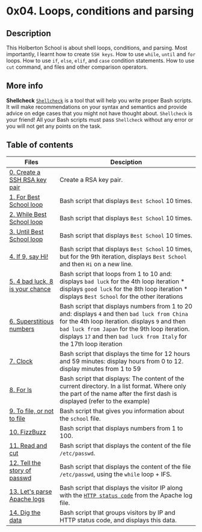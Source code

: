 # 0x04. Loops, conditions and parsing

## Description
This Holberton School is about shell loops, conditions, and parsing. Most importantly, I learnt how to create `SSH keys`. How to use `while`, `until` and `for` loops. How to use `if`, `else`, `elif`, and `case` condition statements. How to use `cut` command, and files and other comparison operators.

## More info

**Shellcheck**
[`Shellcheck`](https://github.com/koalaman/shellcheck) is a tool that will help you write proper Bash scripts. It will make recommendations on your syntax and semantics and provide advice on edge cases that you might not have thought about. `Shellcheck` is your friend! All your Bash scripts must pass `Shellcheck` without any error or you will not get any points on the task.

## Table of contents
Files | Desciption
----- | ----------
[0. Create a SSH RSA key pair](./0-RSA_public_key.pub) | Create a RSA key pair.
[1. For Best School loop](./1-for_best_school) | Bash script that displays `Best School` 10 times.
[2. While Best School loop](./2-while_best_school) | Bash script that displays `Best School` 10 times.
[3. Until Best School loop](./3-until_best_school) | Bash script that displays `Best School` 10 times.
[4. If 9, say Hi!](./4-if_9_say_hi) | Bash script that displays `Best School` 10 times, but for the 9th iteration, displays `Best School` and then `Hi` on a new line.
[5. 4 bad luck, 8 is your chance](./5-4_bad_luck_8_is_your_chance) | Bash script that loops from 1 to 10 and: displays `bad luck` for the 4th loop iteration * displays `good luck` for the 8th loop iteration * displays `Best School` for the other iterations
[6. Superstitious numbers](./6-superstitious_numbers) | Bash script that displays numbers from 1 to 20 and: displays `4` and then `bad luck from China` for the 4th loop iteration. displays `9` and then `bad luck from Japan` for the 9th loop iteration. displays `17` and then `bad luck from Italy` for the 17th loop iteration
[7. Clock](./7-clock) | Bash script that displays the time for 12 hours and 59 minutes: display hours from 0 to 12. display minutes from 1 to 59
[8. For ls](./8-for_ls) | Bash script that displays: The content of the current directory. In a list format. Where only the part of the name after the first dash is displayed (refer to the example)
[9. To file, or not to file](./9-to_file_or_not_to_file) | Bash script that gives you information about the `school` file.
[10. FizzBuzz](./10-fizzbuzz) | Bash script that displays numbers from 1 to 100.
[11. Read and cut](./100-read_and_cut) | Bash script that displays the content of the file `/etc/passwd`.
[12. Tell the story of passwd](./101-tell_the_story_of_passwd) | Bash script that displays the content of the file `/etc/passwd`, using the `while` loop + IFS.
[13. Let's parse Apache logs](./102-lets_parse_apache_logs) |  Bash script that displays the visitor IP along with the [`HTTP status code`](https://en.wikipedia.org/wiki/List_of_HTTP_status_codes) from the Apache log file.
[14. Dig the data](./103-dig_the-data) | Bash script that groups visitors by IP and HTTP status code, and displays this data.
